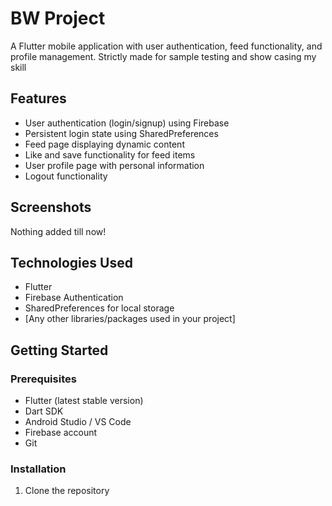 # BW Project

A Flutter mobile application with user authentication, feed functionality, and profile management.
Strictly made for sample testing and show casing my skill

## Features

* User authentication (login/signup) using Firebase
* Persistent login state using SharedPreferences
* Feed page displaying dynamic content
* Like and save functionality for feed items
* User profile page with personal information
* Logout functionality

## Screenshots

Nothing added till now!

## Technologies Used

* Flutter
* Firebase Authentication
* SharedPreferences for local storage
* [Any other libraries/packages used in your project]

## Getting Started

### Prerequisites

* Flutter (latest stable version)
* Dart SDK
* Android Studio / VS Code
* Firebase account
* Git

### Installation

1. Clone the repository